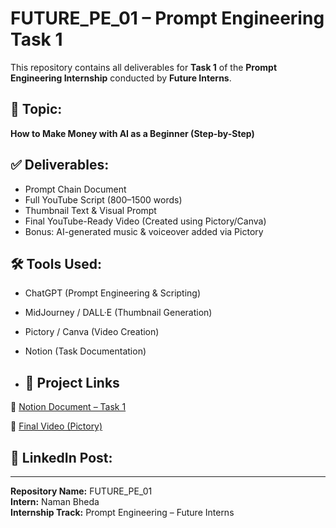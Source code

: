 
# FUTURE_PE_01 – Prompt Engineering Task 1

This repository contains all deliverables for **Task 1** of the **Prompt Engineering Internship** conducted by **Future Interns**.

## 📘 Topic:
**How to Make Money with AI as a Beginner (Step-by-Step)**

## ✅ Deliverables:
- Prompt Chain Document
- Full YouTube Script (800–1500 words)
- Thumbnail Text & Visual Prompt
- Final YouTube-Ready Video (Created using Pictory/Canva)
- Bonus: AI-generated music & voiceover added via Pictory

## 🛠️ Tools Used:
- ChatGPT (Prompt Engineering & Scripting)
- MidJourney / DALL·E (Thumbnail Generation)
- Pictory / Canva (Video Creation)
- Notion (Task Documentation)

- ## 📎 Project Links

🔗 [Notion Document – Task 1](https://www.notion.so/Prompt-Engineering-Task-1-Naman-Bheda-23f4ad9e20258029b1abda123970766e?source=copy_link)

🎥 [Final Video (Pictory)](https://video.pictory.ai/v2/preview/1148176496178439664631753792772523)


## 🔗 LinkedIn Post:



---

**Repository Name:** FUTURE_PE_01  
**Intern:** Naman Bheda  
**Internship Track:** Prompt Engineering – Future Interns
